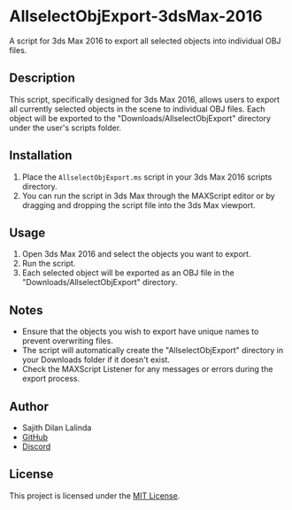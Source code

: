 # AllselectObjExport-3dsMax-2016
A script for 3ds Max 2016 to export all selected objects into individual OBJ files.

## Description

This script, specifically designed for 3ds Max 2016, allows users to export all currently selected objects in the scene to individual OBJ files. Each object will be exported to the "Downloads/AllselectObjExport" directory under the user's scripts folder.

## Installation

1. Place the `AllselectObjExport.ms` script in your 3ds Max 2016 scripts directory.
2. You can run the script in 3ds Max through the MAXScript editor or by dragging and dropping the script file into the 3ds Max viewport.

## Usage

1. Open 3ds Max 2016 and select the objects you want to export.
2. Run the script.
3. Each selected object will be exported as an OBJ file in the "Downloads/AllselectObjExport" directory.

## Notes

- Ensure that the objects you wish to export have unique names to prevent overwriting files.
- The script will automatically create the "AllselectObjExport" directory in your Downloads folder if it doesn't exist.
- Check the MAXScript Listener for any messages or errors during the export process.

## Author

- Sajith Dilan Lalinda
- [GitHub](https://github.com/SajithDL)
- [Discord](https://discord.com/invite/Ttw67ctVn5)

## License

This project is licensed under the [MIT License](https://choosealicense.com/licenses/mit/).
